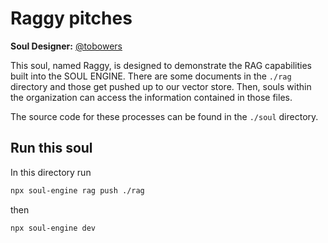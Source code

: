 # Raggy pitches

**Soul Designer:** [@tobowers](https://github.com/tobowers)

This soul, named Raggy, is designed to demonstrate the RAG capabilities built into the SOUL ENGINE. There are some documents in the `./rag` directory and those get pushed up to our vector store.
Then, souls within the organization can access the information contained in those files.

The source code for these processes can be found in the `./soul` directory.

## Run this soul

In this directory run

```bash
npx soul-engine rag push ./rag
```

then

```bash
npx soul-engine dev
```